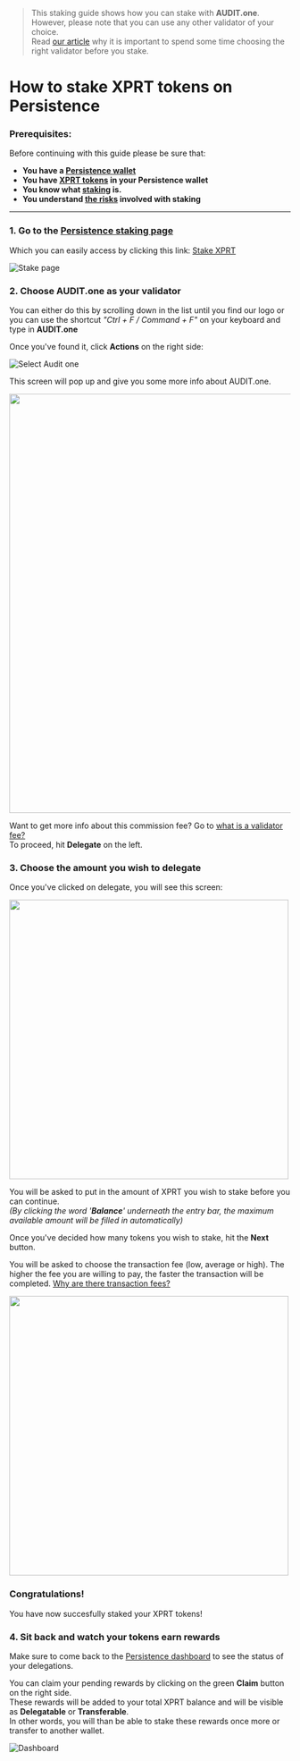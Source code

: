   > This staking guide shows how you can stake with **AUDIT.one**. <br>
  > However, please note that you can use any other validator of your choice. <br>
  > Read [our article](Importance_of_choosing_the_right_validator.md) why it is important to spend some time choosing the right validator before you stake.


# How to stake XPRT tokens on Persistence

### Prerequisites:

Before continuing with this guide please be sure that:

- **You have a [Persistence wallet](How_to_create_a_Persistence_wallet.md)**
- **You have [XPRT tokens](How_to_get_XPRT_tokens.md) in your Persistence wallet**
- **You know what [staking](What_is_staking.md) is.**
- **You understand [the risks](Risks_of_staking.md) involved with staking**

***

### **1.  Go to the [Persistence staking page](https://wallet.persistence.one/dashboard/staking)**

Which you can easily access by clicking this link: [Stake XPRT](https://wallet.persistence.one/dashboard/staking)

![Stake page](https://user-images.githubusercontent.com/95366163/146393368-1fc1af41-1093-4bda-ae7a-b09b827a476a.png)


### **2.  Choose AUDIT.one as your validator**

You can either do this by scrolling down in the list until you find our logo or you can use the shortcut _"Ctrl + F / Command + F"_ on your keyboard and type in **AUDIT.one**

Once you've found it, click **Actions** on the right side:

![Select Audit one](https://user-images.githubusercontent.com/95366163/146393399-cdf4a306-bc03-4e9a-9dfd-5fe9a6beadb5.png)


This screen will pop up and give you some more info about AUDIT.one. 

<img width="750" src="https://user-images.githubusercontent.com/95366163/146362728-2a8755df-a96d-4f92-a40b-e33cb490796e.png">

Want to get more info about this commission fee? Go to [what is a validator fee?](Validator_fee.md)<br>
To proceed, hit **Delegate** on the left.


### **3.  Choose the amount you wish to delegate**

Once you've clicked on delegate, you will see this screen:

<img width="500" src="https://user-images.githubusercontent.com/95366163/146365291-a4f308c3-e10f-4da9-9b0d-730f64d218f4.png">

You will be asked to put in the amount of XPRT you wish to stake before you can continue. <br>
_(By clicking the word '**Balance**' underneath the entry bar, the maximum available amount will be filled in automatically)_

Once you've decided how many tokens you wish to stake, hit the **Next** button.

You will be asked to choose the transaction fee (low, average or high). 
The higher the fee you are willing to pay, the faster the transaction will be completed. [Why are there transaction fees?](Transaction_fees.md)

<img width="500" src=https://user-images.githubusercontent.com/95366163/146365376-77fc715c-a942-4a06-9c6f-0d8937ff0004.png>

### **Congratulations!** 
You have now succesfully staked your XPRT tokens!


### **4.  Sit back and watch your tokens earn rewards**

Make sure to come back to the [Persistence dashboard](https://wallet.persistence.one/dashboard/wallet) to see the status of your delegations. <br>

You can claim your pending rewards by clicking on the green **Claim** button on the right side.<br>
These rewards will be added to your total XPRT balance and will be visible as **Delegatable** or **Transferable**. <br>
In other words, you will than be able to stake these rewards once more or transfer to another wallet. 

![Dashboard](https://user-images.githubusercontent.com/95366163/146368986-b8f3fa73-8c19-4bed-956d-1a4d0fb967cf.png)

